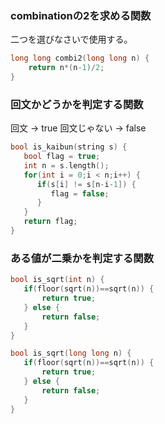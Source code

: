 ### combinationの2を求める関数
二つを選びなさいで使用する。

```cpp
long long combi2(long long n) {
    return n*(n-1)/2;
}
```

### 回文かどうかを判定する関数
回文 -> true
回文じゃない -> false

```cpp
bool is_kaibun(string s) {
   bool flag = true;
   int n = s.length();
   for(int i = 0;i < n;i++) {
      if(s[i] != s[n-i-1]) {
         flag = false;
      }
   }
   return flag;
}
```

### ある値が二乗かを判定する関数

```cpp
bool is_sqrt(int n) {
   if(floor(sqrt(n))==sqrt(n)) {
       return true;
   } else {
       return false;
   }
}

bool is_sqrt(long long n) {
   if(floor(sqrt(n))==sqrt(n)) {
       return true;
   } else {
       return false;
   }
}

```